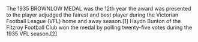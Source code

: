 The 1935 BROWNLOW MEDAL was the 12th year the award was presented to the player adjudged the fairest and best player during the Victorian Football League (VFL) home and away season.[1] Haydn Bunton of the Fitzroy Football Club won the medal by polling twenty-five votes during the 1935 VFL season.[2]
